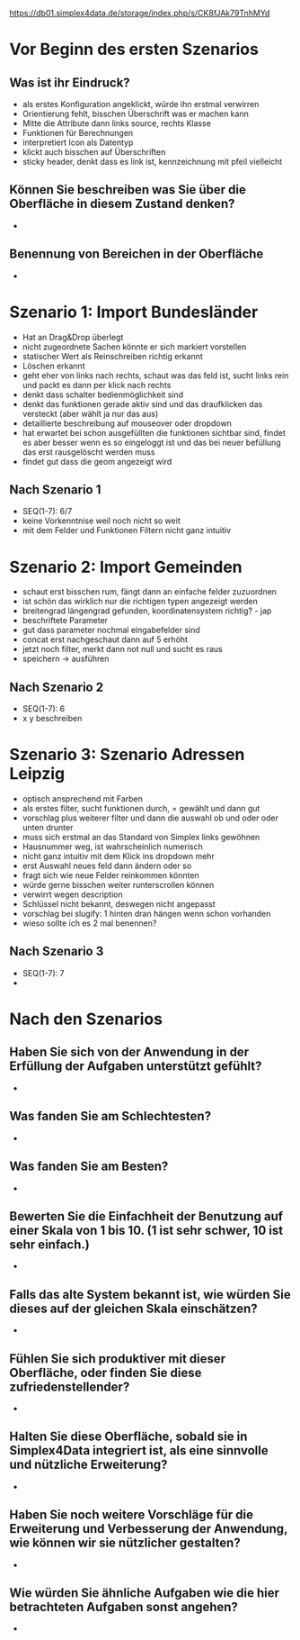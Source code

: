 https://db01.simplex4data.de/storage/index.php/s/CK8fJAk79TnhMYd

# Vor Beginn des ersten Szenarios
## Was ist ihr Eindruck?
- als erstes Konfiguration angeklickt, würde ihn erstmal verwirren
- Orientierung fehlt, bisschen Überschrift was er machen kann
- Mitte die Attribute dann links source, rechts Klasse
- Funktionen für Berechnungen
- interpretiert Icon als Datentyp
- klickt auch bisschen auf Überschriften
- sticky header, denkt dass es link ist, kennzeichnung mit pfeil vielleicht

## Können Sie beschreiben was Sie über die Oberfläche in diesem Zustand denken?
- 

## Benennung von Bereichen in der Oberfläche
- 


# Szenario 1: Import Bundesländer
- Hat an Drag&Drop überlegt
- nicht zugeordnete Sachen könnte er sich markiert vorstellen
- statischer Wert als Reinschreiben richtig erkannt
- Löschen erkannt
- geht eher von links nach rechts, schaut was das feld ist, sucht links rein und packt es dann per klick nach rechts
- denkt dass schalter bedienmöglichkeit sind
- denkt das funktionen gerade aktiv sind und das draufklicken das versteckt (aber wählt ja nur das aus)
- detaillierte beschreibung auf mouseover oder dropdown
- hat erwartet bei schon ausgefüllten die funktionen sichtbar sind, findet es aber besser wenn es so eingeloggt ist und das bei neuer befüllung das erst rausgelöscht werden muss
- findet gut dass die geom angezeigt wird

## Nach Szenario 1
- SEQ(1-7): 6/7
- keine Vorkenntnise weil noch nicht so weit
- mit dem Felder und Funktionen Filtern nicht ganz intuitiv

# Szenario 2: Import Gemeinden
- schaut erst bisschen rum, fängt dann an einfache felder zuzuordnen
- ist schön das wirklich nur die richtigen typen angezeigt werden
- breitengrad längengrad gefunden, koordinatensystem richtig? - jap
- beschriftete Parameter
- gut dass parameter nochmal eingabefelder sind
- concat erst nachgeschaut dann auf 5 erhöht
- jetzt noch filter, merkt dann not null und sucht es raus
- speichern -> ausführen

## Nach Szenario 2
- SEQ(1-7): 6
- x y beschreiben

# Szenario 3: Szenario Adressen Leipzig
- optisch ansprechend mit Farben
- als erstes filter, sucht funktionen durch, = gewählt und dann gut
- vorschlag plus weiterer filter und dann die auswahl ob und oder oder unten drunter
- muss sich erstmal an das Standard von Simplex links gewöhnen
- Hausnummer weg, ist wahrscheinlich numerisch
- nicht ganz intuitiv mit dem Klick ins dropdown mehr
- erst Auswahl neues feld dann ändern oder so
- fragt sich wie neue Felder reinkommen könnten
- würde gerne bisschen weiter runterscrollen können
- verwirrt wegen description
- Schlüssel nicht bekannt, deswegen nicht angepasst
- vorschlag bei slugify: 1 hinten dran hängen wenn schon vorhanden
- wieso sollte ich es 2 mal benennen?

## Nach Szenario 3
- SEQ(1-7): 7
- 

# Nach den Szenarios
## Haben Sie sich von der Anwendung in der Erfüllung der Aufgaben unterstützt gefühlt?
- 

## Was fanden Sie am Schlechtesten?
- 

## Was fanden Sie am Besten?
- 

## Bewerten Sie die Einfachheit der Benutzung auf einer Skala von 1 bis 10. (1 ist sehr schwer, 10 ist sehr einfach.)
- 

## Falls das alte System bekannt ist, wie würden Sie dieses auf der gleichen Skala einschätzen?
- 

## Fühlen Sie sich produktiver mit dieser Oberfläche, oder finden Sie diese zufriedenstellender?
- 

## Halten Sie diese Oberfläche, sobald sie in Simplex4Data integriert ist, als eine sinnvolle und nützliche Erweiterung?
- 

## Haben Sie noch weitere Vorschläge für die Erweiterung und Verbesserung der Anwendung, wie können wir sie nützlicher gestalten?
- 

## Wie würden Sie ähnliche Aufgaben wie die hier betrachteten Aufgaben sonst angehen?
- 

